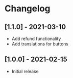 # Changelog

## [1.1.0] - 2021-03-10
- Add refund functionality
- Add translations for buttons

## [1.0.0] - 2021-02-15
- Initial release
